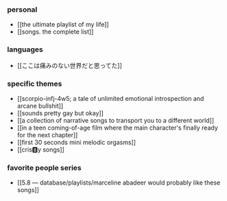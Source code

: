 ### personal
- [[the ultimate playlist of my life]] 
- [[songs. the complete list]]
### languages
- [[ここは痛みのない世界だと思ってた]]
### specific themes
- [[scorpio-infj-4w5; a tale of unlimited emotional introspection and arcane bullshit]] 
- [[sounds pretty gay but okay]]
- [[a collection of narrative songs to transport you to a different world]]
- [[in a teen coming-of-age film where the main character's finally ready for the next chapter]]
- [[first 30 seconds mini melodic orgasms]]
- [[cris🅱️y songs]]
### favorite people series
- [[5.8 — database/playlists/marceline abadeer would probably like these songs]] 